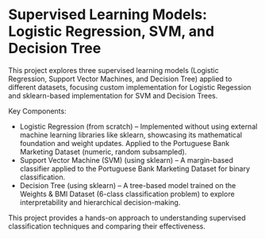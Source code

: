 # Supervised Learning Models: Logistic Regression, SVM, and Decision Tree

This project explores three supervised learning models (Logistic Regression, Support Vector Machines, and Decision Tree) applied to different datasets, focusing custom implementation for Logistic Regession and sklearn-based implementation for SVM and Decision Trees.

Key Components:
* Logistic Regression (from scratch) – Implemented without using external machine learning libraries like sklearn, showcasing its mathematical foundation and weight updates. Applied to the Portuguese Bank Marketing Dataset (numeric, random subsampled).
* Support Vector Machine (SVM) (using sklearn) – A margin-based classifier applied to the Portuguese Bank Marketing Dataset for binary classification.
* Decision Tree (using sklearn) – A tree-based model trained on the Weights & BMI Dataset (6-class classification problem) to explore interpretability and hierarchical decision-making.

This project provides a hands-on approach to understanding supervised classification techniques and comparing their effectiveness.
